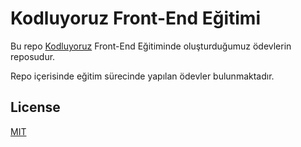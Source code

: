 # Kodluyoruz Front-End Eğitimi
Bu repo [Kodluyoruz](https://www.kodluyoruz.org/) Front-End Eğitiminde oluşturduğumuz ödevlerin reposudur. 


Repo içerisinde eğitim sürecinde yapılan ödevler bulunmaktadır.

## License
[MIT](https://choosealicense.com/licenses/mit/)
